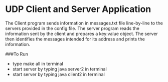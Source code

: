 # UDP Client and Server Application

The Client program sends information in messages.txt file line-by-line to the servers provided in the config.file. The server program reads the information sent by the client and prepares a key:value object. The server then identifies the messages intended for its address and prints the information.

###To Run
- type make all in terminal
- start server by typing java server2 <portNo> in terminal
- start server by typing java client2 in terminal
